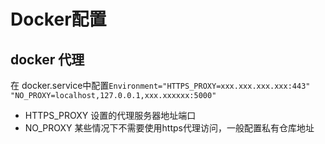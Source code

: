 # Docker配置

docker 代理
----------
在 docker.service中配置`Environment="HTTPS_PROXY=xxx.xxx.xxx.xxx:443" "NO_PROXY=localhost,127.0.0.1,xxx.xxxxxx:5000"`<br>
* HTTPS_PROXY 设置的代理服务器地址端口
* NO_PROXY  某些情况下不需要使用https代理访问，一般配置私有仓库地址
